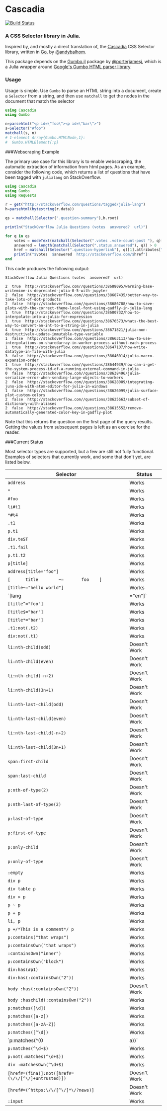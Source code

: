 # Cascadia

[![Build Status](https://travis-ci.org/Algocircle/Cascadia.jl.svg?branch=master)](https://travis-ci.org/Algocircle/Cascadia.jl)

### A CSS Selector library in Julia.

Inspired by, and mostly a direct translation of, the [Cascadia](https://github.com/andybalholm/cascadia) CSS Selector library, written in [Go](https://golang.org/), by [@andybalhom](https://github.com/andybalholm).

This package depends on the [Gumbo.jl](https://github.com/porterjamesj/Gumbo.jl) package by [@porterjamesj](https://github.com/porterjamesj), which is a Julia wrapper around [Google's Gumbo HTML parser library](https://github.com/google/gumbo-parser)

### Usage

Usage is simple. Use `Gumbo` to parse an HTML string into a document, create a `Selector` from a string, and then use `matchall` to get the nodes in the document that match the selector

```julia
using Cascadia
using Gumbo

n=parsehtml("<p id=\"foo\"><p id=\"bar\">")
s=Selector("#foo")
matchall(s, n)
# 1-element Array{Gumbo.HTMLNode,1}:
#  Gumbo.HTMLElement{:p}
```

###Webscraping Example

The primary use case for this library is to enable webscraping, the automatic extraction of information from html pages. As an example, consider the following code, which returns a list of questions that have been tagged with `julialang` on StackOverflow.

```julia
using Cascadia
using Gumbo
using Requests

r = get("http://stackoverflow.com/questions/tagged/julia-lang")
h=parsehtml(bytestring(r.data))

qs = matchall(Selector(".question-summary"),h.root)

println("StackOverflow Julia Questions (votes  answered?  url)")

for q in qs
    votes = nodeText(matchall(Selector(".votes .vote-count-post "), q)[1])
    answered = length(matchall(Selector(".status.answered"), q)) > 0
    href = matchall(Selector(".question-hyperlink"), q)[1].attributes["href"]
    println("$votes  $answered  http://stackoverflow.com/$href")    
end
```

This code produces the following output:

```
StackOverflow Julia Questions (votes  answered?  url)

2  true  http://stackoverflow.com//questions/38688095/warning-base-writemime-is-deprecated-julia-0-5-with-jupyter
2  false  http://stackoverflow.com//questions/38687435/better-way-to-take-lots-of-dot-products
2  false  http://stackoverflow.com//questions/38686788/how-to-save-plots-with-the-correct-theme-local-font-using-gadfly-in-julia-lang
1  true  http://stackoverflow.com//questions/38680732/how-to-interpolate-into-a-julia-for-expression
1  true  http://stackoverflow.com//questions/38676573/whats-the-best-way-to-convert-an-int-to-a-string-in-julia
4  true  http://stackoverflow.com//questions/38671821/julia-non-destructively-update-immutable-type-variable
1  false  http://stackoverflow.com//questions/38663113/how-to-use-interpolations-on-sharedarray-in-worker-process-without-each-process
1  true  http://stackoverflow.com//questions/38647107/how-write-datatype-in-file-with-julia
3  false  http://stackoverflow.com//questions/38646014/julia-macro-expansion-order
1  true  http://stackoverflow.com//questions/38644939/how-can-i-get-the-system-process-id-of-a-running-external-command-in-julia
0  false  http://stackoverflow.com//questions/38638496/julia-serialize-error-when-sending-large-objects-to-workers
2  false  http://stackoverflow.com//questions/38628089/integrating-juno-ide-with-atom-editor-for-julia-in-windows
1  false  http://stackoverflow.com//questions/38626999/julia-surface-plot-custom-colors
2  false  http://stackoverflow.com//questions/38625663/subset-of-dictionary-with-aliases
2  false  http://stackoverflow.com//questions/38615552/remove-automatically-generated-color-key-in-gadfly-plot

```

Note that this returns the question on the first page of the query results. Getting the values from subsequent pages is left as an exercise for the reader.


###Current Status

Most selector types are supported, but a few are still not fully functional. Examples of selectors that currently work, and some that don't  yet, are listed below.

| Selector | Status        |
|---------------|----------|
| `address` | Works         |
| `*` | Works         |
| `#foo` | Works         |
| `li#t1` | Works         |
| `*#t4` | Works         |
| `.t1` | Works         |
| `p.t1` | Works         |
| `div.teST` | Works         |
| `.t1.fail` | Works         |
| `p.t1.t2` | Works         |
| `p[title]` | Works         |
| `address[title="foo"]` | Works         |
| `[      title        ~=       foo    ]` | Works         |
| `[title~="hello world"]` | Works         |
| `[lang|="en"]` | Works         |
| `[title^="foo"]` | Works         |
| `[title$="bar"]` | Works         |
| `[title*="bar"]` | Works         |
| `.t1:not(.t2)` | Works         |
| `div:not(.t1)` | Works         |
| `li:nth-child(odd)` | Doesn't Work  |
| `li:nth-child(even)` | Doesn't Work  |
| `li:nth-child(-n+2) ` | Doesn't Work  |
| `li:nth-child(3n+1)` | Doesn't Work  |
| `li:nth-last-child(odd)` | Doesn't Work  |
| `li:nth-last-child(even)` | Doesn't Work  |
| `li:nth-last-child(-n+2)` | Doesn't Work  |
| `li:nth-last-child(3n+1)` | Doesn't Work  |
| `span:first-child` | Doesn't Work  |
| `span:last-child` | Doesn't Work  |
| `p:nth-of-type(2)` | Doesn't Work  |
| `p:nth-last-of-type(2)` | Doesn't Work  |
| `p:last-of-type` | Doesn't Work  |
| `p:first-of-type` | Doesn't Work  |
| `p:only-child` | Doesn't Work  |
| `p:only-of-type` | Doesn't Work  |
| `:empty` | Works         |
| `div p` | Works         |
| `div table p` | Works         |
| `div > p` | Works         |
| `p ~ p` | Works         |
| `p + p` | Works         |
| `li, p` | Works         |
| `p +/*This is a comment*/ p` | Works         |
| `p:contains("that wraps")` | Works         |
| `p:containsOwn("that wraps")` | Works         |
| `:containsOwn("inner")` | Works         |
| `p:containsOwn("block")` | Works         |
| `div:has(#p1)` | Works         |
| `div:has(:containsOwn("2"))` | Works         |
| `body :has(:containsOwn("2"))` | Doesn't Work  |
| `body :haschild(:containsOwn("2"))` | Works         |
| `p:matches([\d])` | Works         |
| `p:matches([a-z])` | Works         |
| `p:matches([a-zA-Z])` | Works         |
| `p:matches([^\d])` | Works         |
| `p:matches(^(0|a))` | Works         |
| `p:matches(^\d+$)` | Works         |
| `p:not(:matches(^\d+$))` | Works         |
| `div :matchesOwn(^\d+$)` | Works         |
| `[href#=(fina)]:not([href#=(\/\/[^\/]+untrusted)])` | Doesn't Work  |
| `[href#=(^https:\/\/[^\/]*\/?news)]` | Doesn't Work  |
| `:input` | Works |
